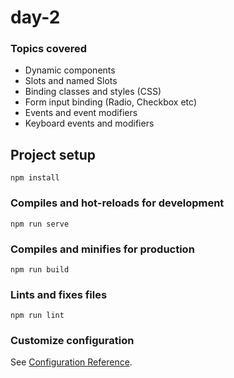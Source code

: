 # day-2

### Topics covered
* Dynamic components
* Slots and named Slots
* Binding classes and styles (CSS) 
* Form input binding (Radio, Checkbox etc) 
* Events and event modifiers
* Keyboard events and modifiers



## Project setup
```
npm install
```

### Compiles and hot-reloads for development
```
npm run serve
```

### Compiles and minifies for production
```
npm run build
```

### Lints and fixes files
```
npm run lint
```

### Customize configuration
See [Configuration Reference](https://cli.vuejs.org/config/).
